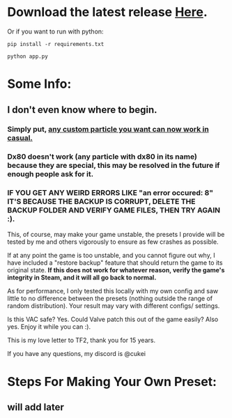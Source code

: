 # Download the latest release [Here](https://github.com/cueki/casual-particle-pre-loader/releases/).

Or if you want to run with python:

`pip install -r requirements.txt`

`python app.py`

# Some Info:

## I don't even know where to begin.

### Simply put, <ins> any custom particle you want can now work in casual. </ins>

### Dx80 doesn't work (any particle with dx80 in its name) because they are special, this may be resolved in the future if enough people ask for it.

### IF YOU GET ANY WEIRD ERRORS LIKE "an error occured: 8" IT'S BECAUSE THE BACKUP IS CORRUPT, DELETE THE BACKUP FOLDER AND VERIFY GAME FILES, THEN TRY AGAIN :).

This, of course, may make your game unstable, the presets I provide will be tested by me and others vigorously to ensure as few crashes as possible.

If at any point the game is too unstable, and you cannot figure out why, I have included a "restore backup" feature that should return the game to its original state. **If this does not work for whatever reason, verify the game's integrity in Steam, and it will all go back to normal.**

As for performance, I only tested this locally with my own config and saw little to no difference between the presets (nothing outside the range of random distribution). Your result may vary with different configs/ settings.

Is this VAC safe? Yes. Could Valve patch this out of the game easily? Also yes. Enjoy it while you can :).

This is my love letter to TF2, thank you for 15 years.

If you have any questions, my discord is @cukei

# Steps For Making Your Own Preset:

## will add later